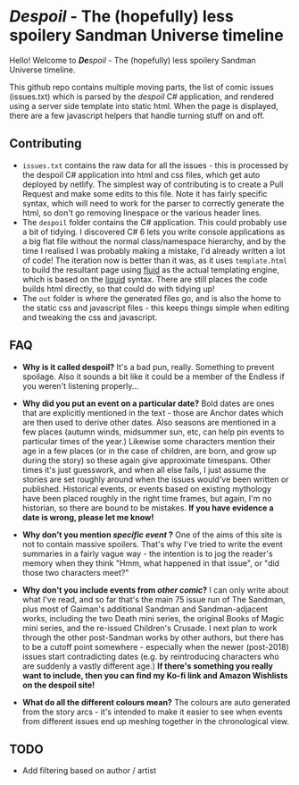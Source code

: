 # _**De**spoil_ - The (hopefully) less spoilery Sandman Universe timeline 

Hello!  Welcome to _**De**spoil_ - The (hopefully) less spoilery Sandman Universe timeline.

This github repo contains multiple moving parts, the list of comic issues (issues.txt) which is parsed by the _despoil_ C# application, and rendered using a server side template into static html.  When the page is displayed, there are a few javascript helpers that handle turning stuff on and off.

## Contributing

* `issues.txt` contains the raw data for all the issues - this is processed by the despoil C# application into html and css files, which get auto deployed by netlify.  The simplest way of contributing is to create a Pull Request and make some edits to this file.   Note it has fairly specific syntax, which will need to work for the parser to correctly generate the html, so don't go removing linespace or the various header lines.
* The `despoil` folder contains the C# application.  This could probably use a bit of tidying.   I discovered C# 6 lets you write console applications as a big flat file without the normal class/namespace hierarchy, and by the time I realised I was probably making a mistake, I'd already written a lot of code!   The iteration now is better than it was, as it uses `template.html` to build the resultant page using [fluid](https://github.com/sebastienros/fluid) as the actual templating engine, which is based on the [liquid](https://shopify.github.io/liquid/) syntax.   There are still places the code builds html directly, so that could do with tidying up!
* The `out` folder is where the generated files go, and is also the home to the static css and javascript files - this keeps things simple when editing and tweaking the css and javascript.

## FAQ

* **Why is it called despoil?** It's a bad pun, really.  Something to prevent spoilage.  Also it sounds a bit like it could be a member of the Endless if you weren't listening properly...

* **Why did you put an event on a particular date?**  Bold dates are ones that are explicitly mentioned in the text - those are Anchor dates which are then used to derive other dates.   Also seasons are mentioned in a few places (autumn winds, midsummer sun, etc, can help pin events to particular times of the year.)  Likewise some characters mention their age in a few places (or in the case of children, are born, and grow up during the story) so these again give approximate timespans.   Other times it's just guesswork, and when all else fails, I just assume the stories are set roughly around when the issues would've been written or published.   Historical events, or events based on existing mythology have been placed roughly in the right time frames, but again, I'm no historian, so there are bound to be mistakes. **If you have evidence a date is wrong, please let me know!**

* **Why don't you mention _specific event_ ?**  One of the aims of this site is not to contain massive spoilers.   That's why I've tried to write the event summaries in a fairly vague way - the intention is to jog the reader's memory when they think "Hmm, what happened in that issue", or "did those two characters meet?"

* **Why don't you include events from _other comic_?**  I can only write about what I've read, and so far that's the main 75 issue run of The Sandman, plus most of Gaiman's additional Sandman and Sandman-adjacent works, including the two Death mini series, the original Books of Magic mini series, and the re-issued Children's Crusade.  I next plan to work through the other post-Sandman works by other authors, but there has to be a cutoff point somewhere - especially when the newer (post-2018) issues start contradicting dates (e.g. by reintroducing characters who are suddenly a vastly different age.)   **If there's something you really want to include, then you can find my Ko-fi link and Amazon Wishlists on the despoil site!**

* **What do all the different colours mean?**  The colours are auto generated from the story arcs - it's intended to make it easier to see when events from different issues end up meshing together in the chronological view.

## TODO

* Add filtering based on author / artist